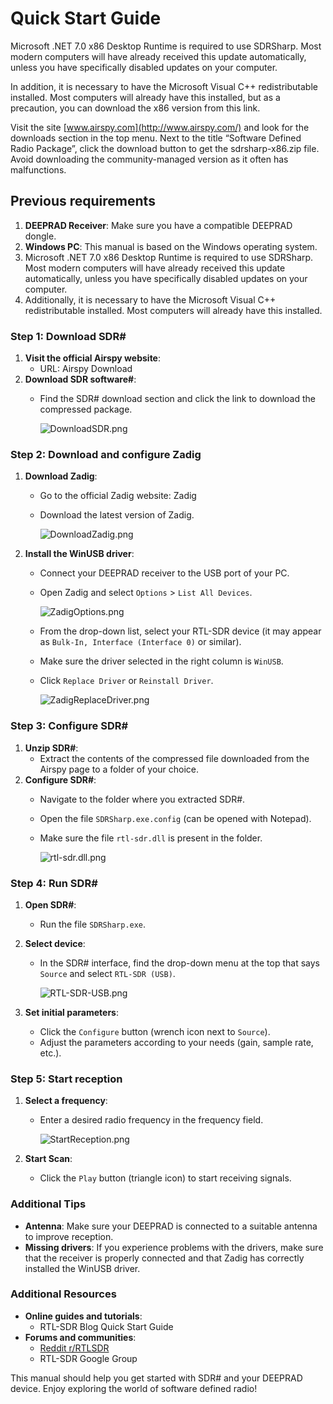 # Quick Start Guide

Microsoft .NET 7.0 x86 Desktop Runtime is required to use SDRSharp. Most modern computers will have already received this update automatically, unless you have specifically disabled updates on your computer.

In addition, it is necessary to have the Microsoft Visual C++ redistributable installed. Most computers will already have this installed, but as a precaution, you can download the x86 version from this link.

Visit the site [www.airspy.com](http://www.airspy.com/) and look for the downloads section in the top menu. Next to the title “Software Defined Radio Package”, click the download button to get the sdrsharp-x86.zip file. Avoid downloading the community-managed version as it often has malfunctions.

## Previous requirements

1. **DEEPRAD Receiver**: Make sure you have a compatible DEEPRAD dongle.
2. **Windows PC**: This manual is based on the Windows operating system.
3. Microsoft .NET 7.0 x86 Desktop Runtime is required to use SDRSharp. Most modern computers will have already received this update automatically, unless you have specifically disabled updates on your computer.
4. Additionally, it is necessary to have the Microsoft Visual C++ redistributable installed. Most computers will already have this installed.

### Step 1: Download SDR#

1. **Visit the official Airspy website**:
    - URL: Airspy Download
2. **Download SDR software#**:
    - Find the SDR# download section and click the link to download the compressed package.
    
        ![DownloadSDR.png](../assets/images/photos/DownloadSDR.png)

### Step 2: Download and configure Zadig

1. **Download Zadig**:
    - Go to the official Zadig website: Zadig
    - Download the latest version of Zadig.
        
        ![DownloadZadig.png](../assets/images/photos/DownloadZadig.png)

2. **Install the WinUSB driver**:
    - Connect your DEEPRAD receiver to the USB port of your PC.
    - Open Zadig and select `Options` > `List All Devices`.
        
        ![ZadigOptions.png](../assets/images/photos/ZadigOptions.png)
        
    - From the drop-down list, select your RTL-SDR device (it may appear as `Bulk-In, Interface (Interface 0)` or similar).
    - Make sure the driver selected in the right column is `WinUSB`.
    - Click `Replace Driver` or `Reinstall Driver`.

        ![ZadigReplaceDriver.png](../assets/images/photos/ZadigReplaceDriver.png)

### Step 3: Configure SDR#

1. **Unzip SDR#**:
    - Extract the contents of the compressed file downloaded from the Airspy page to a folder of your choice.
2. **Configure SDR#**:
    - Navigate to the folder where you extracted SDR#.
    - Open the file `SDRSharp.exe.config` (can be opened with Notepad).
    - Make sure the file `rtl-sdr.dll` is present in the folder.    
    
        ![rtl-sdr.dll.png](../assets/images/photos/rtl-sdr.dll.png)

### Step 4: Run SDR#

1. **Open SDR#**:
    - Run the file `SDRSharp.exe`.
2. **Select device**:
    - In the SDR# interface, find the drop-down menu at the top that says `Source` and select `RTL-SDR (USB)`.

        ![RTL-SDR-USB.png](../assets/images/photos/RTL-SDR-USB.png)

3. **Set initial parameters**:
    - Click the `Configure` button (wrench icon next to `Source`).
    - Adjust the parameters according to your needs (gain, sample rate, etc.).

### Step 5: Start reception

1. **Select a frequency**:
    - Enter a desired radio frequency in the frequency field.
    
        ![StartReception.png](../assets/images/photos/StartReception.png)
    
2. **Start Scan**:
    - Click the `Play` button (triangle icon) to start receiving signals.

### Additional Tips

- **Antenna**: Make sure your DEEPRAD is connected to a suitable antenna to improve reception.
- **Missing drivers**: If you experience problems with the drivers, make sure that the receiver is properly connected and that Zadig has correctly installed the WinUSB driver.

### Additional Resources

- **Online guides and tutorials**:
    - RTL-SDR Blog Quick Start Guide
- **Forums and communities**:
    - [Reddit r/RTLSDR](https://www.reddit.com/r/RTLSDR/)
    - RTL-SDR Google Group

This manual should help you get started with SDR# and your DEEPRAD device. Enjoy exploring the world of software defined radio!
